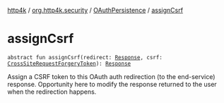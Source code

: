 [http4k](../../index.md) / [org.http4k.security](../index.md) / [OAuthPersistence](index.md) / [assignCsrf](./assign-csrf.md)

# assignCsrf

`abstract fun assignCsrf(redirect: `[`Response`](../../org.http4k.core/-response/index.md)`, csrf: `[`CrossSiteRequestForgeryToken`](../-cross-site-request-forgery-token/index.md)`): `[`Response`](../../org.http4k.core/-response/index.md)

Assign a CSRF token to this OAuth auth redirection (to the end-service) response. Opportunity here to modify the
response returned to the user when the redirection happens.

